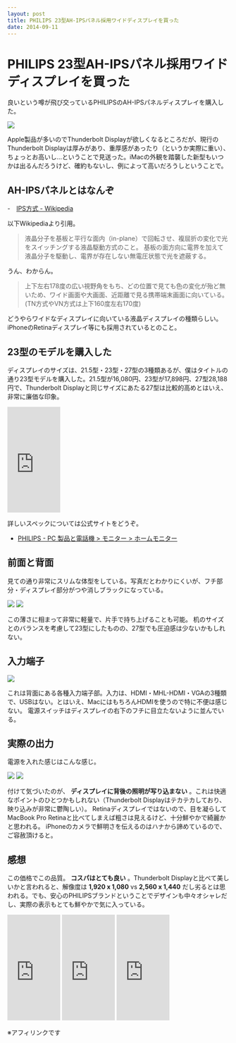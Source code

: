 ```yaml
---
layout: post
title: PHILIPS 23型AH-IPSパネル採用ワイドディスプレイを買った
date: 2014-09-11
---
```


# PHILIPS 23型AH-IPSパネル採用ワイドディスプレイを買った

良いという噂が飛び交っているPHILIPSのAH-IPSパネルディスプレイを購入した。

![](/img/posts/2014/philips-wide-display-23inch/packed.jpg)

Apple製品が多いのでThunderbolt Displayが欲しくなるところだが、現行のThunderbolt Displayは厚みがあり、重厚感があったり（というか実際に重い）、ちょっとお高いし…ということで見送った。iMacの外観を踏襲した新型もいつかは出るんだろうけど、確約もないし、例によって高いだろうしということで。

## AH-IPSパネルとはなんぞ

-　[IPS方式 - Wikipedia](http://ja.wikipedia.org/wiki/IPS%E6%96%B9%E5%BC%8F)

以下Wikipediaより引用。

>液晶分子を基板と平行な面内（in-plane）で回転させ、複屈折の変化で光をスイッチングする液晶駆動方式のこと。
>基板の面方向に電界を加えて液晶分子を駆動し、電界が存在しない無電圧状態で光を遮蔽する。

うん、わからん。

>上下左右178度の広い視野角をもち、どの位置で見ても色の変化が殆ど無いため、ワイド画面や大画面、近距離で見る携帯端末画面に向いている。(TN方式やVN方式は上下160度左右170度)

どうやらワイドなディスプレイに向いている液晶ディスプレイの種類らしい。iPhoneのRetinaディスプレイ等にも採用されているとのこと。

## 23型のモデルを購入した

ディスプレイのサイズは、21.5型・23型・27型の3種類あるが、僕はタイトルの通り23型モデルを購入した。21.5型が16,080円、23型が17,898円、27型28,188円で、Thunderbolt Displayと同じサイズにあたる27型は比較的高めとはいえ、非常に廉価な印象。

<iframe src="https://rcm-fe.amazon-adsystem.com/e/cm?t=1000ch-22&o=9&p=8&l=as1&asins=B00F4IEV4O&ref=qf_sp_asin_til&fc1=000000&IS2=1&lt1=_blank&m=amazon&lc1=0000FF&bc1=000000&bg1=FFFFFF&f=ifr" style="width:120px;height:240px;" scrolling="no" marginwidth="0" marginheight="0" frameborder="0"></iframe>

詳しいスペックについては公式サイトをどうぞ。

- [PHILIPS - PC 製品と電話機 > モニター > ホームモニター](http://www.philips.co.jp/c/computer-monitor/26683/cat/)

## 前面と背面

見ての通り非常にスリムな体型をしている。写真だとわかりにくいが、フチ部分・ディスプレイ部分がつや消しブラックになっている。

![](/img/posts/2014/philips-wide-display-23inch/front.jpg)
![](/img/posts/2014/philips-wide-display-23inch/back.jpg)

この薄さに相まって非常に軽量で、片手で持ち上げることも可能。
机のサイズとのバランスを考慮して23型にしたものの、27型でも圧迫感は少ないかもしれない。

## 入力端子

![](/img/posts/2014/philips-wide-display-23inch/terminal.jpg)

これは背面にある各種入力端子部。入力は、HDMI・MHL-HDMI・VGAの3種類で、USBはない。とはいえ、MacにはもちろんHDMIを使うので特に不便は感じない。
電源スイッチはディスプレイの右下のフチに目立たないように並んでいる。

## 実際の出力

電源を入れた感じはこんな感じ。

![](/img/posts/2014/philips-wide-display-23inch/powered.jpg)
![](/img/posts/2014/philips-wide-display-23inch/display.jpg)

付けて気づいたのが、 **ディスプレイに背後の照明が写り込まない** 。これは快適なポイントのひとつかもしれない（Thunderbolt Displayはテカテカしており、映り込みが非常に鬱陶しい）。
Retinaディスプレイではないので、目を凝らしてMacBook Pro Retinaと比べてしまえば粗さは見えるけど、十分鮮やかで綺麗かと思われる。
iPhoneのカメラで鮮明さを伝えるのはハナから諦めているので、ご容赦頂けると。

## 感想

この価格でこの品質。 **コスパはとても良い** 。Thunderbolt Displayと比べて美しいかと言われると、解像度は **1,920 x 1,080** vs **2,560 x 1,440** だし劣るとは思われる。でも、安心のPHILIPSブランドということでデザインも中々オシャレだし、実際の表示もとても鮮やかで気に入っている。

<iframe src="https://rcm-fe.amazon-adsystem.com/e/cm?t=1000ch-22&o=9&p=8&l=as1&asins=B00F4IETSW&ref=qf_sp_asin_til&fc1=000000&IS2=1&lt1=_blank&m=amazon&lc1=0000FF&bc1=000000&bg1=FFFFFF&f=ifr" style="width:120px;height:240px;" scrolling="no" marginwidth="0" marginheight="0" frameborder="0"></iframe>
<iframe src="https://rcm-fe.amazon-adsystem.com/e/cm?t=1000ch-22&o=9&p=8&l=as1&asins=B00F4IEV4O&ref=qf_sp_asin_til&fc1=000000&IS2=1&lt1=_blank&m=amazon&lc1=0000FF&bc1=000000&bg1=FFFFFF&f=ifr" style="width:120px;height:240px;" scrolling="no" marginwidth="0" marginheight="0" frameborder="0"></iframe>
<iframe src="https://rcm-fe.amazon-adsystem.com/e/cm?t=1000ch-22&o=9&p=8&l=as1&asins=B00F4IETLY&ref=qf_sp_asin_til&fc1=000000&IS2=1&lt1=_blank&m=amazon&lc1=0000FF&bc1=000000&bg1=FFFFFF&f=ifr" style="width:120px;height:240px;" scrolling="no" marginwidth="0" marginheight="0" frameborder="0"></iframe>

※アフィリンクです
